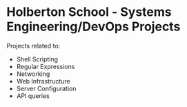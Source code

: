 # Holberton School - Systems Engineering/DevOps Projects

Projects related to:
- Shell Scripting
- Regular Expressions
- Networking
- Web Infrastructure
- Server Configuration
- API queries
